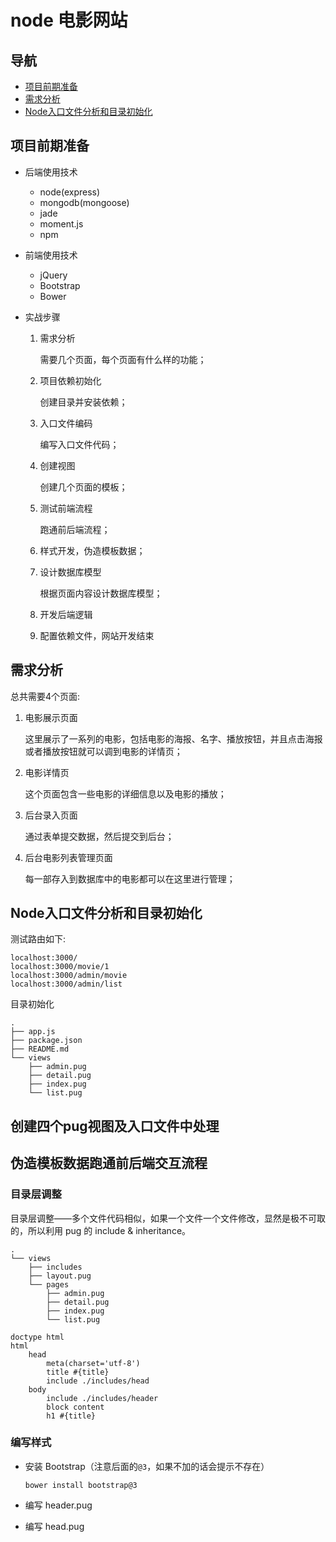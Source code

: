 # node 电影网站

## 导航

- [项目前期准备](#项目前期准备)
- [需求分析](#需求分析)
- [Node入口文件分析和目录初始化](#Node入口文件分析和目录初始化)

## 项目前期准备

- 后端使用技术

    - node(express)
    - mongodb(mongoose)
    - jade
    - moment.js
    - npm

- 前端使用技术

    - jQuery
    - Bootstrap
    - Bower

- 实战步骤

    1. 需求分析

        需要几个页面，每个页面有什么样的功能；

    2. 项目依赖初始化

        创建目录并安装依赖；

    3. 入口文件编码

        编写入口文件代码；

    4. 创建视图

        创建几个页面的模板；

    5. 测试前端流程

        跑通前后端流程；

    6. 样式开发，伪造模板数据；

    7. 设计数据库模型

        根据页面内容设计数据库模型；

    8. 开发后端逻辑

    9. 配置依赖文件，网站开发结束

## 需求分析

总共需要4个页面:

1. 电影展示页面

    这里展示了一系列的电影，包括电影的海报、名字、播放按钮，并且点击海报或者播放按钮就可以调到电影的详情页；

2. 电影详情页

    这个页面包含一些电影的详细信息以及电影的播放；

3. 后台录入页面

    通过表单提交数据，然后提交到后台；

4. 后台电影列表管理页面

    每一部存入到数据库中的电影都可以在这里进行管理；

## Node入口文件分析和目录初始化

测试路由如下:

```
localhost:3000/
localhost:3000/movie/1
localhost:3000/admin/movie
localhost:3000/admin/list
```

目录初始化

```
.
├── app.js
├── package.json
├── README.md
└── views
    ├── admin.pug
    ├── detail.pug
    ├── index.pug
    └── list.pug

```

## 创建四个pug视图及入口文件中处理

## 伪造模板数据跑通前后端交互流程

### 目录层调整

目录层调整——多个文件代码相似，如果一个文件一个文件修改，显然是极不可取的，所以利用 pug 的 include & inheritance。

```
.
└── views
    ├── includes
    ├── layout.pug
    └── pages
        ├── admin.pug
        ├── detail.pug
        ├── index.pug
        └── list.pug
```

```pug
doctype html
html
    head
        meta(charset='utf-8')
        title #{title}
        include ./includes/head
    body
        include ./includes/header
        block content
        h1 #{title}
```

### 编写样式

- 安装 Bootstrap（注意后面的`@3`，如果不加的话会提示不存在）

    ```
    bower install bootstrap@3
    ```
- 编写 header.pug

- 编写 head.pug
